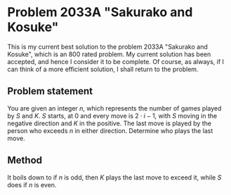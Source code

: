 # Problem 2033A "Sakurako and Kosuke"
This is my current best solution to the problem 2033A "Sakurako and Kosuke", which is an 800 rated problem. My current solution has been accepted, and hence I consider it to be complete. Of course, as always, if I can think of a more efficient solution, I shall return to the problem. 

## Problem statement
You are given an integer $n$, which represents the number of games played by $S$ and $K$. $S$ starts, at $0$ and every move is $2 \cdot i - 1$, with $S$ moving in the negative direction and $K$ in the positive. The last move is played by the person who exceeds $n$ in either direction. Determine who plays the last move.

## Method
It boils down to if $n$ is odd, then $K$ plays the last move to exceed it, while $S$ does if $n$ is even.
